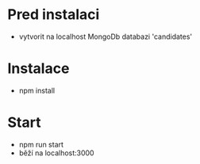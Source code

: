 # Pred instalaci
* vytvorit na localhost MongoDb databazi 'candidates'

# Instalace
* npm install

# Start
* npm run start
* běží na localhost:3000
